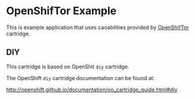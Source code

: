 OpenShifTor Example
===================

This is example application that uses caoabilities provided by
[OpenShifTor](https://github.com/xkollar/tor-openshift) cartridge.

DIY
---

This cartridge is based on OpenShit `diy` cartridge.

The OpenShift `diy` cartridge documentation can be found at:

http://openshift.github.io/documentation/oo_cartridge_guide.html#diy
